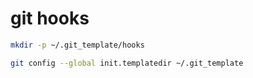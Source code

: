 # git hooks

```bash
mkdir -p ~/.git_template/hooks

git config --global init.templatedir ~/.git_template
```

